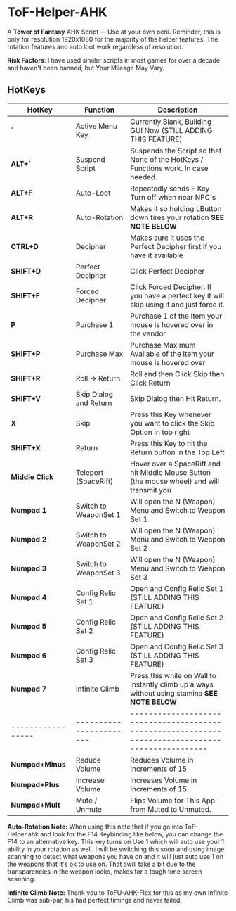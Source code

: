 # ToF-Helper-AHK

A **Tower of Fantasy** AHK Script -- Use at your own peril. Reminder, this is only for resolution 1920x1080 for the majority of the helper features. The rotation features and auto loot work regardless of resolution.

**Risk Factors**: I have used similar scripts in most games for over a decade and haven't been banned, but Your Mileage May Vary.

## HotKeys

| HotKey            | Function                | Description                                                                                       |
| ----------------- | ----------------------- | ------------------------------------------------------------------------------------------------- |
| **`**             | Active Menu Key         | Currently Blank, Building GUI Now (STILL ADDING THIS FEATURE)                                     |
| **ALT+`**         | Suspend Script          | Suspends the Script so that None of the HotKeys / Functions work. In case needed.                 |
| **ALT+F**         | Auto-Loot               | Repeatedly sends F Key Turn off when near NPC's                                                   |
| **ALT+R**         | Auto-Rotation           | Makes it so holding LButton down fires your rotation **SEE NOTE BELOW**                           |
| **CTRL+D**        | Decipher                | Makes sure it uses the Perfect Decipher first if you have it available                            |
| **SHIFT+D**       | Perfect Decipher        | Click Perfect Decipher                                                                            |
| **SHIFT+F**       | Forced Decipher         | Click Forced Decipher. If you have a perfect key it will skip using it and just force it.         |
| **P**             | Purchase 1              | Purchase 1 of the Item your mouse is hovered over in the vendor                                   | 
| **SHIFT+P**       | Purchase Max            | Purchase Maximum Available of the Item your mouse is hovered over                                 |
| **SHIFT+R**       | Roll -> Return          | Roll and then Click Skip then Click Return                                                        |
| **SHIFT+V**       | Skip Dialog and Return  | Skip Dialog then Hit Return.                                                                      |
| **X**             | Skip                    | Press this Key whenever you want to click the Skip Option in top right                            |
| **SHIFT+X**       | Return                  | Press this Key to hit the Return button in the Top Left                                           |
| **Middle Click**  | Teleport (SpaceRift)    | Hover over a SpaceRift and hit Middle Mouse Button (the mouse wheel) and will transmit you        |     
| **Numpad 1**      | Switch to WeaponSet 1   | Will open the N (Weapon) Menu and Switch to Weapon Set 1                                          |
| **Numpad 2**      | Switch to WeaponSet 2   | Will open the N (Weapon) Menu and Switch to Weapon Set 2                                          |
| **Numpad 3**      | Switch to WeaponSet 3   | Will open the N (Weapon) Menu and Switch to Weapon Set 3                                          |
| **Numpad 4**      | Config Relic Set 1      | Open and Config Relic Set 1 (STILL ADDING THIS FEATURE)                                           |
| **Numpad 5**      | Config Relic Set 2      | Open and Config Relic Set 2 (STILL ADDING THIS FEATURE)                                           |
| **Numpad 6**      | Config Relic Set 3      | Open and Config Relic Set 3 (STILL ADDING THIS FEATURE)                                           |
| **Numpad 7**      | Infinite Climb          | Press this while on Wall to instantly climb up a ways without using stamina **SEE NOTE BELOW**    |
| ----------------- | ----------------------- | ------------------------------------------------------------------------------------------------- |
| **Numpad+Minus**  | Reduce Volume           | Reduces Volume in Increments of 15                                                                |
| **Numpad+Plus**   | Increase Volume         | Increases Volume in Increments of 15                                                              |
| **Numpad+Mult**   | Mute / Unmute           | Flips Volume for This App from Muted to Unmuted.                                                  |


**Auto-Rotation Note:** When using this note that if you go into ToF-Helper.ahk and look for the F14 Keybinding like below, 
you can change the F14 to an alternative key. This key turns on Use 1 which will auto use your 1 ability in your rotation as well.
I will be switching this soon and using image scanning to detect what weapons you have on and it will just auto use 1 on the weapons
that it's ok to use on. That awill take a bit due to the transparencies in the weapon looks, makes for a tough time screen scanning.

**Infinite Climb Note:** Thank you to ToFU-AHK-Flex for this as my own Infinite Climb was sub-par, his had perfect timings and never failed.
